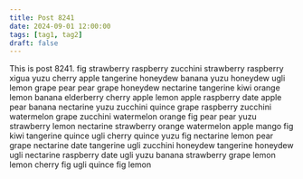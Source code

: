 ```yaml
---
title: Post 8241
date: 2024-09-01 12:00:00
tags: [tag1, tag2]
draft: false
---
```

This is post 8241.
fig
strawberry
raspberry
zucchini
strawberry
raspberry
xigua
yuzu
cherry
apple
tangerine
honeydew
banana
yuzu
honeydew
ugli
lemon
grape
pear
pear
grape
honeydew
nectarine
tangerine
kiwi
orange
lemon
banana
elderberry
cherry
apple
lemon
apple
raspberry
date
apple
pear
banana
nectarine
yuzu
zucchini
quince
grape
raspberry
zucchini
watermelon
grape
zucchini
watermelon
orange
fig
pear
pear
yuzu
strawberry
lemon
nectarine
strawberry
orange
watermelon
apple
mango
fig
kiwi
tangerine
quince
ugli
cherry
quince
yuzu
fig
nectarine
lemon
pear
grape
nectarine
date
tangerine
ugli
zucchini
honeydew
tangerine
honeydew
ugli
nectarine
raspberry
date
ugli
yuzu
banana
strawberry
grape
lemon
lemon
cherry
fig
ugli
quince
fig
lemon
